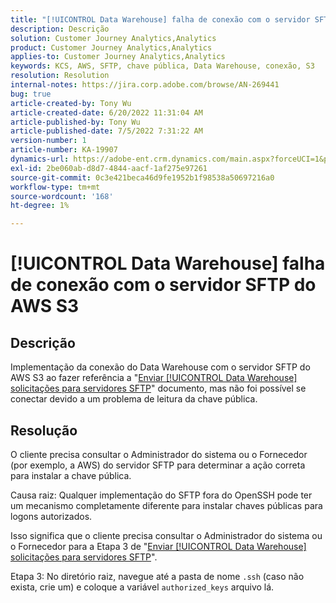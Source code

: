 ```yaml
---
title: "[!UICONTROL Data Warehouse] falha de conexão com o servidor SFTP do AWS S3"
description: Descrição
solution: Customer Journey Analytics,Analytics
product: Customer Journey Analytics,Analytics
applies-to: Customer Journey Analytics,Analytics
keywords: KCS, AWS, SFTP, chave pública, Data Warehouse, conexão, S3
resolution: Resolution
internal-notes: https://jira.corp.adobe.com/browse/AN-269441
bug: true
article-created-by: Tony Wu
article-created-date: 6/20/2022 11:31:04 AM
article-published-by: Tony Wu
article-published-date: 7/5/2022 7:31:22 AM
version-number: 1
article-number: KA-19907
dynamics-url: https://adobe-ent.crm.dynamics.com/main.aspx?forceUCI=1&pagetype=entityrecord&etn=knowledgearticle&id=65e0ca73-8cf0-ec11-bb3d-6045bd0158f8
exl-id: 2be060ab-d8d7-4844-aacf-1af275e97261
source-git-commit: 0c3e421beca46d9fe1952b1f98538a50697216a0
workflow-type: tm+mt
source-wordcount: '168'
ht-degree: 1%

---
```


# [!UICONTROL Data Warehouse] falha de conexão com o servidor SFTP do AWS S3

## Descrição

Implementação da conexão do Data Warehouse com o servidor SFTP do AWS S3 ao fazer referência a &quot;[Enviar [!UICONTROL Data Warehouse] solicitações para servidores SFTP](https://experienceleague.adobe.com/docs/analytics/export/ftp-and-sftp/secure-file-transfer-protocol/ftp-sftp-dw.html?lang=en)&quot; documento, mas não foi possível se conectar devido a um problema de leitura da chave pública.

## Resolução

O cliente precisa consultar o Administrador do sistema ou o Fornecedor (por exemplo, a AWS) do servidor SFTP para determinar a ação correta para instalar a chave pública.

Causa raiz: Qualquer implementação do SFTP fora do OpenSSH pode ter um mecanismo completamente diferente para instalar chaves públicas para logons autorizados.

Isso significa que o cliente precisa consultar o Administrador do sistema ou o Fornecedor para a Etapa 3 de &quot;[Enviar [!UICONTROL Data Warehouse] solicitações para servidores SFTP](https://experienceleague.adobe.com/docs/analytics/export/ftp-and-sftp/secure-file-transfer-protocol/ftp-sftp-dw.html?lang=en)&quot;.

Etapa 3: No diretório raiz, navegue até a pasta de nome `.ssh` (caso não exista, crie um) e coloque a variável `authorized_keys` arquivo lá.
